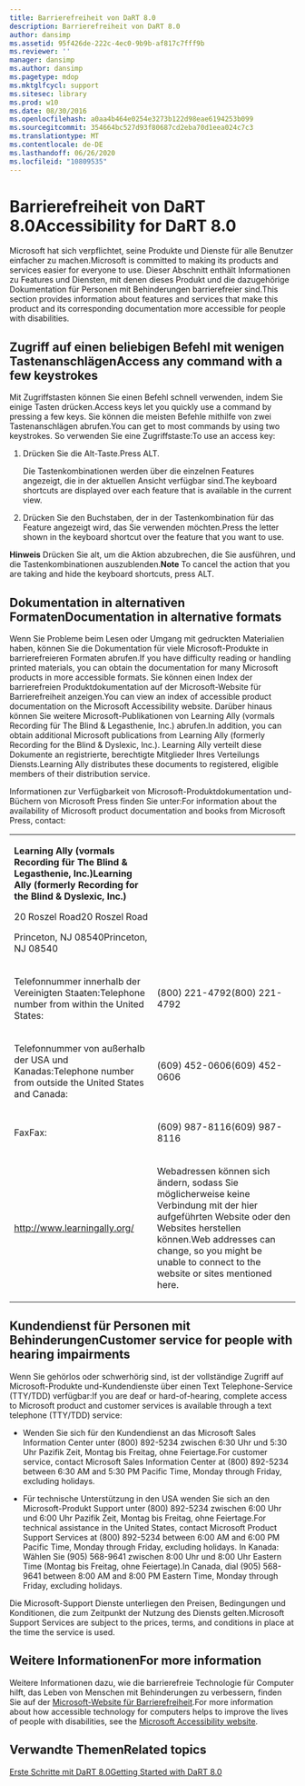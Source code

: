 ```yaml
---
title: Barrierefreiheit von DaRT 8.0
description: Barrierefreiheit von DaRT 8.0
author: dansimp
ms.assetid: 95f426de-222c-4ec0-9b9b-af817c7fff9b
ms.reviewer: ''
manager: dansimp
ms.author: dansimp
ms.pagetype: mdop
ms.mktglfcycl: support
ms.sitesec: library
ms.prod: w10
ms.date: 08/30/2016
ms.openlocfilehash: a0aa4b464e0254e3273b122d98eae6194253b099
ms.sourcegitcommit: 354664bc527d93f80687cd2eba70d1eea024c7c3
ms.translationtype: MT
ms.contentlocale: de-DE
ms.lasthandoff: 06/26/2020
ms.locfileid: "10809535"
---
```

# <span data-ttu-id="cb1f9-103">Barrierefreiheit von DaRT 8.0</span><span class="sxs-lookup"><span data-stu-id="cb1f9-103">Accessibility for DaRT 8.0</span></span>


<span data-ttu-id="cb1f9-104">Microsoft hat sich verpflichtet, seine Produkte und Dienste für alle Benutzer einfacher zu machen.</span><span class="sxs-lookup"><span data-stu-id="cb1f9-104">Microsoft is committed to making its products and services easier for everyone to use.</span></span> <span data-ttu-id="cb1f9-105">Dieser Abschnitt enthält Informationen zu Features und Diensten, mit denen dieses Produkt und die dazugehörige Dokumentation für Personen mit Behinderungen barrierefreier sind.</span><span class="sxs-lookup"><span data-stu-id="cb1f9-105">This section provides information about features and services that make this product and its corresponding documentation more accessible for people with disabilities.</span></span>

## <span data-ttu-id="cb1f9-106">Zugriff auf einen beliebigen Befehl mit wenigen Tastenanschlägen</span><span class="sxs-lookup"><span data-stu-id="cb1f9-106">Access any command with a few keystrokes</span></span>


<span data-ttu-id="cb1f9-107">Mit Zugriffstasten können Sie einen Befehl schnell verwenden, indem Sie einige Tasten drücken.</span><span class="sxs-lookup"><span data-stu-id="cb1f9-107">Access keys let you quickly use a command by pressing a few keys.</span></span> <span data-ttu-id="cb1f9-108">Sie können die meisten Befehle mithilfe von zwei Tastenanschlägen abrufen.</span><span class="sxs-lookup"><span data-stu-id="cb1f9-108">You can get to most commands by using two keystrokes.</span></span> <span data-ttu-id="cb1f9-109">So verwenden Sie eine Zugriffstaste:</span><span class="sxs-lookup"><span data-stu-id="cb1f9-109">To use an access key:</span></span>

1.  <span data-ttu-id="cb1f9-110">Drücken Sie die Alt-Taste.</span><span class="sxs-lookup"><span data-stu-id="cb1f9-110">Press ALT.</span></span>

    <span data-ttu-id="cb1f9-111">Die Tastenkombinationen werden über die einzelnen Features angezeigt, die in der aktuellen Ansicht verfügbar sind.</span><span class="sxs-lookup"><span data-stu-id="cb1f9-111">The keyboard shortcuts are displayed over each feature that is available in the current view.</span></span>

2.  <span data-ttu-id="cb1f9-112">Drücken Sie den Buchstaben, der in der Tastenkombination für das Feature angezeigt wird, das Sie verwenden möchten.</span><span class="sxs-lookup"><span data-stu-id="cb1f9-112">Press the letter shown in the keyboard shortcut over the feature that you want to use.</span></span>

<span data-ttu-id="cb1f9-113">**Hinweis**  Drücken Sie alt, um die Aktion abzubrechen, die Sie ausführen, und die Tastenkombinationen auszublenden.</span><span class="sxs-lookup"><span data-stu-id="cb1f9-113">**Note** To cancel the action that you are taking and hide the keyboard shortcuts, press ALT.</span></span>

 

## <span data-ttu-id="cb1f9-114">Dokumentation in alternativen Formaten</span><span class="sxs-lookup"><span data-stu-id="cb1f9-114">Documentation in alternative formats</span></span>


<span data-ttu-id="cb1f9-115">Wenn Sie Probleme beim Lesen oder Umgang mit gedruckten Materialien haben, können Sie die Dokumentation für viele Microsoft-Produkte in barrierefreieren Formaten abrufen.</span><span class="sxs-lookup"><span data-stu-id="cb1f9-115">If you have difficulty reading or handling printed materials, you can obtain the documentation for many Microsoft products in more accessible formats.</span></span> <span data-ttu-id="cb1f9-116">Sie können einen Index der barrierefreien Produktdokumentation auf der Microsoft-Website für Barrierefreiheit anzeigen.</span><span class="sxs-lookup"><span data-stu-id="cb1f9-116">You can view an index of accessible product documentation on the Microsoft Accessibility website.</span></span> <span data-ttu-id="cb1f9-117">Darüber hinaus können Sie weitere Microsoft-Publikationen von Learning Ally (vormals Recording für The Blind & Legasthenie, Inc.) abrufen.</span><span class="sxs-lookup"><span data-stu-id="cb1f9-117">In addition, you can obtain additional Microsoft publications from Learning Ally (formerly Recording for the Blind & Dyslexic, Inc.).</span></span> <span data-ttu-id="cb1f9-118">Learning Ally verteilt diese Dokumente an registrierte, berechtigte Mitglieder Ihres Verteilungs Diensts.</span><span class="sxs-lookup"><span data-stu-id="cb1f9-118">Learning Ally distributes these documents to registered, eligible members of their distribution service.</span></span>

<span data-ttu-id="cb1f9-119">Informationen zur Verfügbarkeit von Microsoft-Produktdokumentation und-Büchern von Microsoft Press finden Sie unter:</span><span class="sxs-lookup"><span data-stu-id="cb1f9-119">For information about the availability of Microsoft product documentation and books from Microsoft Press, contact:</span></span>

<table>
<colgroup>
<col width="50%" />
<col width="50%" />
</colgroup>
<tbody>
<tr class="odd">
<td align="left"><p><strong><span data-ttu-id="cb1f9-120">Learning Ally (vormals Recording für The Blind &amp; Legasthenie, Inc.)</span><span class="sxs-lookup"><span data-stu-id="cb1f9-120">Learning Ally (formerly Recording for the Blind &amp; Dyslexic, Inc.)</span></span></strong></p>
<p><span data-ttu-id="cb1f9-121">20 Roszel Road</span><span class="sxs-lookup"><span data-stu-id="cb1f9-121">20 Roszel Road</span></span></p>
<p><span data-ttu-id="cb1f9-122">Princeton, NJ 08540</span><span class="sxs-lookup"><span data-stu-id="cb1f9-122">Princeton, NJ 08540</span></span></p></td>
<td align="left"><p></p></td>
</tr>
<tr class="even">
<td align="left"><p><span data-ttu-id="cb1f9-123">Telefonnummer innerhalb der Vereinigten Staaten:</span><span class="sxs-lookup"><span data-stu-id="cb1f9-123">Telephone number from within the United States:</span></span></p></td>
<td align="left"><p><span data-ttu-id="cb1f9-124">(800) 221-4792</span><span class="sxs-lookup"><span data-stu-id="cb1f9-124">(800) 221-4792</span></span></p></td>
</tr>
<tr class="odd">
<td align="left"><p><span data-ttu-id="cb1f9-125">Telefonnummer von außerhalb der USA und Kanadas:</span><span class="sxs-lookup"><span data-stu-id="cb1f9-125">Telephone number from outside the United States and Canada:</span></span></p></td>
<td align="left"><p><span data-ttu-id="cb1f9-126">(609) 452-0606</span><span class="sxs-lookup"><span data-stu-id="cb1f9-126">(609) 452-0606</span></span></p></td>
</tr>
<tr class="even">
<td align="left"><p><span data-ttu-id="cb1f9-127">Fax</span><span class="sxs-lookup"><span data-stu-id="cb1f9-127">Fax:</span></span></p></td>
<td align="left"><p><span data-ttu-id="cb1f9-128">(609) 987-8116</span><span class="sxs-lookup"><span data-stu-id="cb1f9-128">(609) 987-8116</span></span></p></td>
</tr>
<tr class="odd">
<td align="left"><p><a href="https://go.microsoft.com/fwlink/?linkid=239" data-raw-source="[http://www.learningally.org/](https://go.microsoft.com/fwlink/?linkid=239)">http://www.learningally.org/</a></p></td>
<td align="left"><p><span data-ttu-id="cb1f9-129">Webadressen können sich ändern, sodass Sie möglicherweise keine Verbindung mit der hier aufgeführten Website oder den Websites herstellen können.</span><span class="sxs-lookup"><span data-stu-id="cb1f9-129">Web addresses can change, so you might be unable to connect to the website or sites mentioned here.</span></span></p></td>
</tr>
</tbody>
</table>

 

## <span data-ttu-id="cb1f9-130">Kundendienst für Personen mit Behinderungen</span><span class="sxs-lookup"><span data-stu-id="cb1f9-130">Customer service for people with hearing impairments</span></span>


<span data-ttu-id="cb1f9-131">Wenn Sie gehörlos oder schwerhörig sind, ist der vollständige Zugriff auf Microsoft-Produkte und-Kundendienste über einen Text Telephone-Service (TTY/TDD) verfügbar:</span><span class="sxs-lookup"><span data-stu-id="cb1f9-131">If you are deaf or hard-of-hearing, complete access to Microsoft product and customer services is available through a text telephone (TTY/TDD) service:</span></span>

-   <span data-ttu-id="cb1f9-132">Wenden Sie sich für den Kundendienst an das Microsoft Sales Information Center unter (800) 892-5234 zwischen 6:30 Uhr und 5:30 Uhr Pazifik Zeit, Montag bis Freitag, ohne Feiertage.</span><span class="sxs-lookup"><span data-stu-id="cb1f9-132">For customer service, contact Microsoft Sales Information Center at (800) 892-5234 between 6:30 AM and 5:30 PM Pacific Time, Monday through Friday, excluding holidays.</span></span>

-   <span data-ttu-id="cb1f9-133">Für technische Unterstützung in den USA wenden Sie sich an den Microsoft-Produkt Support unter (800) 892-5234 zwischen 6:00 Uhr und 6:00 Uhr Pazifik Zeit, Montag bis Freitag, ohne Feiertage.</span><span class="sxs-lookup"><span data-stu-id="cb1f9-133">For technical assistance in the United States, contact Microsoft Product Support Services at (800) 892-5234 between 6:00 AM and 6:00 PM Pacific Time, Monday through Friday, excluding holidays.</span></span> <span data-ttu-id="cb1f9-134">In Kanada: Wählen Sie (905) 568-9641 zwischen 8:00 Uhr und 8:00 Uhr Eastern Time (Montag bis Freitag, ohne Feiertage).</span><span class="sxs-lookup"><span data-stu-id="cb1f9-134">In Canada, dial (905) 568-9641 between 8:00 AM and 8:00 PM Eastern Time, Monday through Friday, excluding holidays.</span></span>

<span data-ttu-id="cb1f9-135">Die Microsoft-Support Dienste unterliegen den Preisen, Bedingungen und Konditionen, die zum Zeitpunkt der Nutzung des Diensts gelten.</span><span class="sxs-lookup"><span data-stu-id="cb1f9-135">Microsoft Support Services are subject to the prices, terms, and conditions in place at the time the service is used.</span></span>

## <span data-ttu-id="cb1f9-136">Weitere Informationen</span><span class="sxs-lookup"><span data-stu-id="cb1f9-136">For more information</span></span>


<span data-ttu-id="cb1f9-137">Weitere Informationen dazu, wie die barrierefreie Technologie für Computer hilft, das Leben von Menschen mit Behinderungen zu verbessern, finden Sie auf der [Microsoft-Website für Barrierefreiheit](https://go.microsoft.com/fwlink/?linkid=8431).</span><span class="sxs-lookup"><span data-stu-id="cb1f9-137">For more information about how accessible technology for computers helps to improve the lives of people with disabilities, see the [Microsoft Accessibility website](https://go.microsoft.com/fwlink/?linkid=8431).</span></span>

## <span data-ttu-id="cb1f9-138">Verwandte Themen</span><span class="sxs-lookup"><span data-stu-id="cb1f9-138">Related topics</span></span>


[<span data-ttu-id="cb1f9-139">Erste Schritte mit DaRT 8.0</span><span class="sxs-lookup"><span data-stu-id="cb1f9-139">Getting Started with DaRT 8.0</span></span>](getting-started-with-dart-80-dart-8.md)

 

 





